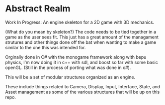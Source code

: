 # Abstract Realm
Work In Progress: An engine skeleton for a 2D game with 3D mechanics.

(What do you mean by skeleton?)
The code needs to be tied together in a game as the user sees fit. This just has a great amount of the managament strutures and other things done off the bat when wanting to make a game similar to the one this was intended for. 

Orginally done in C# with the monogame framework along with bepu physics, I'm now doing it in c++ with sdl, and boost so far with some basic openGL. (Still in the process of porting what was done in c#).

This will be a set of modular structures organized as an engine.

These include things related to Camera, Display, Input, Interface, State, and Asset management as some of the various structures that will be up on this repo.
